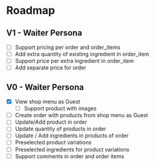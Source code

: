 # Roadmap


## V1 - Waiter Persona

- [ ] Support pricing per order and order_items
- [ ] Add extra quantity of existing ingredient in order_item
- [ ] Support price per extra ingredient in order_item
- [ ] Add separate price for order

## V0 - Waiter Persona

- [x] View shop menu as Guest
    - [ ] Support product with images
- [ ] Create order with products from shop menu as Guest
- [ ] Update/Add product in order
- [ ] Update quantity of products in order
- [ ] Update / Add ingredients in products of order
- [ ] Preselected product variations
- [ ] Preselected ingredients for product variations
- [ ] Support comments in order and order items
